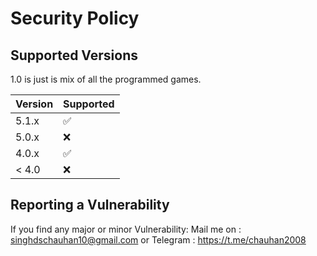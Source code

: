 # Security Policy

## Supported Versions

1.0 is just is mix of all the programmed games.

| Version | Supported          |
| ------- | ------------------ |
| 5.1.x   | :white_check_mark: |
| 5.0.x   | :x:                |
| 4.0.x   | :white_check_mark: |
| < 4.0   | :x:                |

## Reporting a Vulnerability

If you find any major or minor Vulnerability: 
Mail me on : singhdschauhan10@gmail.com
or Telegram : https://t.me/chauhan2008
